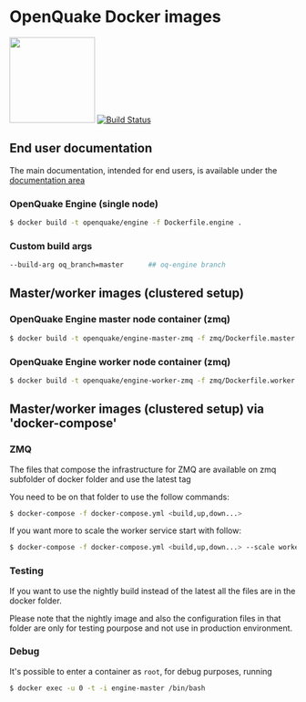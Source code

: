 # OpenQuake Docker images

<img src="https://upload.wikimedia.org/wikipedia/commons/7/79/Docker_%28container_engine%29_logo.png" width="150px"> [![Build Status](https://ci.openquake.org/buildStatus/icon?job=builders/docker-builder)](https://ci.openquake.org/job/builders/docker-builder)

## End user documentation

The main documentation, intended for end users, is available under the [documentation area](../doc/installing/docker.md)


### OpenQuake Engine (single node)

```bash
$ docker build -t openquake/engine -f Dockerfile.engine .
```

### Custom build args

```bash
--build-arg oq_branch=master      ## oq-engine branch
```


## Master/worker images (clustered setup)

### OpenQuake Engine master node container (zmq)

```bash
$ docker build -t openquake/engine-master-zmq -f zmq/Dockerfile.master .
```

### OpenQuake Engine worker node container (zmq)

```bash
$ docker build -t openquake/engine-worker-zmq -f zmq/Dockerfile.worker .
```

## Master/worker images (clustered setup) via 'docker-compose'

### ZMQ

The files that compose the infrastructure for ZMQ are available on zmq subfolder of docker folder and use the latest tag

You need to be on that folder to use the follow commands:

```bash
$ docker-compose -f docker-compose.yml <build,up,down...> 
```

If you want more to scale the worker service start with follow:
```bash
$ docker-compose -f docker-compose.yml <build,up,down...> --scale worker=NUM

```
### Testing
If you want to use the nightly build instead of the latest all the files are in the docker folder.

Please note that the nightly image and also the configuration files in that folder are only for testing pourpose and not use in  production environment.

### Debug

It's possible to enter a container as `root`, for debug purposes, running

```bash
$ docker exec -u 0 -t -i engine-master /bin/bash
```

